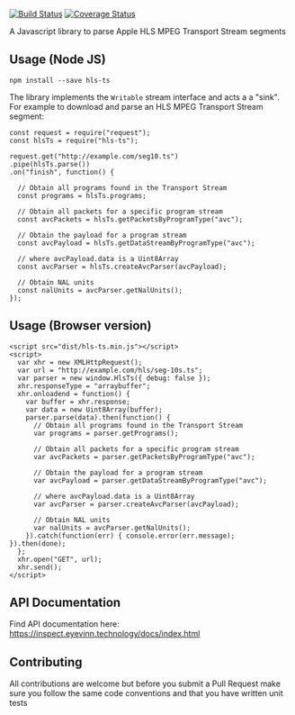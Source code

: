 [![Build Status](https://travis-ci.org/Eyevinn/hls-ts-js.svg?branch=master)](https://travis-ci.org/Eyevinn/hls-ts-js)
[![Coverage Status](https://coveralls.io/repos/github/Eyevinn/hls-ts-js/badge.svg?branch=master)](https://coveralls.io/github/Eyevinn/hls-ts-js?branch=master)

A Javascript library to parse Apple HLS MPEG Transport Stream segments

## Usage (Node JS)

```
npm install --save hls-ts
```

The library implements the `Writable` stream interface and acts a a "sink". For example to download
and parse an HLS MPEG Transport Stream segment:

```
const request = require("request");
const hlsTs = require("hls-ts");

request.get("http://example.com/seg10.ts")
.pipe(hlsTs.parse())
.on("finish", function() {

  // Obtain all programs found in the Transport Stream
  const programs = hlsTs.programs;

  // Obtain all packets for a specific program stream
  const avcPackets = hlsTs.getPacketsByProgramType("avc");

  // Obtain the payload for a program stream
  const avcPayload = hlsTs.getDataStreamByProgramType("avc");

  // where avcPayload.data is a Uint8Array
  const avcParser = hlsTs.createAvcParser(avcPayload);

  // Obtain NAL units
  const nalUnits = avcParser.getNalUnits();
});
```

## Usage (Browser version)

```
<script src="dist/hls-ts.min.js"></script>
<script>
  var xhr = new XMLHttpRequest();
  var url = "http://example.com/hls/seg-10s.ts";
  var parser = new window.HlsTs({ debug: false });
  xhr.responseType = "arraybuffer";
  xhr.onloadend = function() {
    var buffer = xhr.response;
    var data = new Uint8Array(buffer);
    parser.parse(data).then(function() {
      // Obtain all programs found in the Transport Stream
      var programs = parser.getPrograms();

      // Obtain all packets for a specific program stream
      var avcPackets = parser.getPacketsByProgramType("avc");
      
      // Obtain the payload for a program stream
      var avcPayload = parser.getDataStreamByProgramType("avc");

      // where avcPayload.data is a Uint8Array
      var avcParser = parser.createAvcParser(avcPayload);

      // Obtain NAL units
      var nalUnits = avcParser.getNalUnits();
    }).catch(function(err) { console.error(err.message); }).then(done);
  };
  xhr.open("GET", url);
  xhr.send();
</script>
```

## API Documentation

Find API documentation here: https://inspect.eyevinn.technology/docs/index.html

## Contributing
All contributions are welcome but before you submit a Pull Request make sure you follow the same
code conventions and that you have written unit tests
